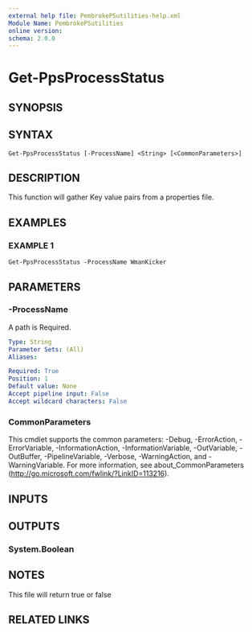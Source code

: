 ```yaml
---
external help file: PembrokePSutilities-help.xml
Module Name: PembrokePSutilities
online version:
schema: 2.0.0
---
```


# Get-PpsProcessStatus

## SYNOPSIS

## SYNTAX

```
Get-PpsProcessStatus [-ProcessName] <String> [<CommonParameters>]
```

## DESCRIPTION
This function will gather Key value pairs from a properties file.

## EXAMPLES

### EXAMPLE 1
```
Get-PpsProcessStatus -ProcessName WmanKicker
```

## PARAMETERS

### -ProcessName
A path is Required.

```yaml
Type: String
Parameter Sets: (All)
Aliases:

Required: True
Position: 1
Default value: None
Accept pipeline input: False
Accept wildcard characters: False
```

### CommonParameters
This cmdlet supports the common parameters: -Debug, -ErrorAction, -ErrorVariable, -InformationAction, -InformationVariable, -OutVariable, -OutBuffer, -PipelineVariable, -Verbose, -WarningAction, and -WarningVariable.
For more information, see about_CommonParameters (http://go.microsoft.com/fwlink/?LinkID=113216).

## INPUTS

## OUTPUTS

### System.Boolean

## NOTES
This file will return true or false

## RELATED LINKS
